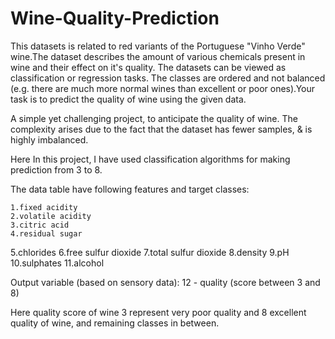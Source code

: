# Wine-Quality-Prediction

This datasets is related to red variants of the Portuguese "Vinho Verde" wine.The dataset describes the amount of various chemicals present in wine and their effect on it's quality. The datasets can be viewed as classification or regression tasks. The classes are ordered and not balanced (e.g. there are much more normal wines than excellent or poor ones).Your task is to predict the quality of wine using the given data.

A simple yet challenging project, to anticipate the quality of wine.
The complexity arises due to the fact that the dataset has fewer samples, & is highly imbalanced.

Here In this project, I have used classification algorithms for making prediction from 3 to 8.

The data table have following features and target classes:

    1.fixed acidity
    2.volatile acidity
    3.citric acid
    4.residual sugar
5.chlorides
6.free sulfur dioxide
7.total sulfur dioxide
8.density
9.pH
10.sulphates
11.alcohol

Output variable (based on sensory data):
12 - quality (score between 3 and 8)

Here quality score of wine 3 represent very poor quality and 8 excellent quality of wine, and remaining classes in between. 

